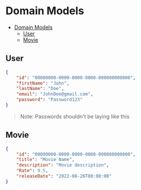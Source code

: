 # Domain Models

- [Domain Models](#domain-models)
	- [User](#user)
	- [Movie](#movie)

## User

```json
{
	"id": "00000000-0000-0000-0000-000000000000",
	"firstName": "John",
	"lastName": "Doe",
	"email": "JohnDoe@gmail.com",
	"password": "Password123"
}
```

>Note: Passwords shouldn't be laying like this

## Movie

```json
{
	"id": "00000000-0000-0000-0000-000000000000",
	"title": "Movie Name",
	"description": "Movie description",
	"Rate": 9.5,
	"releaseDate": "2022-08-26T00:00:00"
}
```
